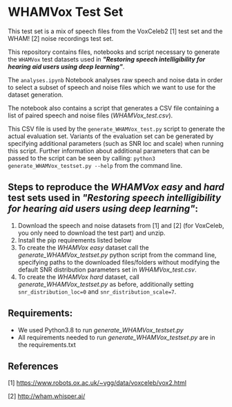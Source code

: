 # WHAMVox Test Set

This test set is a mix of speech files from the VoxCeleb2 [1] test set and the
WHAM! [2] noise recordings test set.

This repository contains files, notebooks and script necessary to generate the 
`WHAMVox` test datasets used in 
_**"Restoring speech intelligibility for hearing aid users using deep learning"**_.

The `analyses.ipynb` Notebook analyses raw speech and noise data in order to 
select a subset of speech and noise files which we want to use for the dataset 
generation.

The notebook also contains a script that generates a CSV file containing a list 
of paired speech and noise files (_WHAMVox_test.csv_).

This CSV file is used by the `generate_WHAMVox_test.py` script to generate the actual 
evaluation set. Variants of the evaluation set can be generated by specifying 
additional parameters (such as SNR loc and scale) when running this script. 
Further information about additional parameters that can be passed to the script can be seen by calling:
```python3 generate_WHAMVox_testset.py --help``` from the command line.


## Steps to reproduce the _WHAMVox easy_ and _hard_ test sets used in _**"Restoring speech intelligibility for hearing aid users using deep learning"**_: 

1. Download the speech and noise datasets from [1] and [2] (for VoxCeleb, you only need to download the test part) and unzip.
2. Install the pip requirements listed below
3. To create the _WHAMVox easy_ dataset call the _generate_WHAMVox_testset.py_ python script from the command line, 
specifying paths to the downloaded files/folders without modifying the default SNR distribution parameters set in _WHAMVox_test.csv_.
4. To  create the _WHAMVox hard_ dataset, call _generate_WHAMVox_testset.py_ as before, additionally setting ```snr_distribution_loc=0``` and
```snr_distribution_scale=7```.

## Requirements:

- We used Python3.8 to run _generate_WHAMVox_testset.py_
- All requirements needed to run _generate_WHAMVox_testset.py_ are in the requirements.txt 

## References

[1] https://www.robots.ox.ac.uk/~vgg/data/voxceleb/vox2.html

[2] http://wham.whisper.ai/